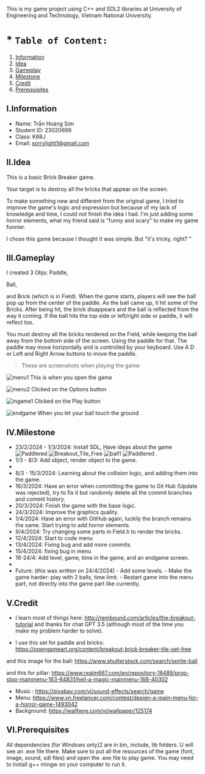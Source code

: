 This is my game project using C++ and SDL2 libraries at University of Engineering and Technology, Vietnam National University.


#  * **`Table of Content:`**

1. [Information](#iinformation)
2. [Idea](#iiidea)
3. [Gameplay](#iiigameplay)
4. [Milestone](#ivmilestone)
5. [Credit](#vcredit)
6. [Prerequisites](#viprerequisites)






 ## **I.Information**
* Name: Trần Hoàng Sơn
* Student ID: 23020699
* Class: K68J
* Email: sorrylight1@gmail.com


## **II.Idea**

This is a basic Brick Breaker game.

Your target is to destroy all the bricks that appear on the screen.

To make something new and different from the original game, I tried to improve the game's logic and expression but because of my lack of knowledge and time, I could not finish the idea I had.
I'm just adding some horror elements, what my friend said is "funny and scary" to make my game funnier.

I chose this game because I thought it was simple. But  "it's tricky, right? "



## **III.Gameplay**


 
I created 3 Objs: 
Paddle,

Ball,

and Brick (which is in Field).
When the game starts, players will see the ball pop up from the center of the paddle. As the ball came up, it hit some of the Bricks. After being hit, the brick disappears and the ball is reflected from the way it coming. 
If the ball hits the top side or left/right side or paddle, it will reflect too.

You must destroy all the bricks rendered on the Field, while keeping the ball away from the bottom side of the screen. Using the paddle for that.
The paddle may move horizontally and is controlled by your keyboard. Use A D or Left and Right Arrow buttons to move the paddle.


> These are screenshots when playing the game:


![menu1](https://github.com/johnson1401/BTL/assets/160694445/01034f6e-b475-44c2-a685-18702fba9873)
This is when you open the game

![menu2](https://github.com/johnson1401/BTL/assets/160694445/72c7a3dd-975c-4ef9-8a02-6065a5f4bd76)
Clicked on the Options button

![ingame1](https://github.com/johnson1401/BTL/assets/160694445/9d0f7f03-b172-4757-969a-48408d9046b7)
Clicked on the Play button

![endgame](https://github.com/johnson1401/BTL/assets/160694445/c4d9756a-d56a-4e83-a3c4-79a6ce3b86d5)
When you let your ball touch the ground



## **IV.Milestone**


* 23/2/2024 - 1/3/2024: Install SDL, Have ideas about the game![Paddlered](https://github.com/johnson1401/BTL/assets/160694445/2e990549-d3e5-4ea0-a2f6-aaae704951f8)
![Breakout_Tile_Free](https://github.com/johnson1401/BTL/assets/160694445/84782624-9675-4432-a14c-c81a76ab6f29)
![ball1](https://github.com/johnson1401/BTL/assets/160694445/87a05c3c-2173-4e34-bb66-6ac58c09f8cc)
![Paddlered](https://github.com/johnson1401/BTL/assets/160694445/fff21077-fbd2-418a-9c73-0401b12535c6)
.
* 1/3 - 8/3: Add object, render object to the game.
* 
* 8/3 - 15/3/2024: Learning about the collision logic, and adding them into the game.
* 16/3/2024: Have an error when committing the game to Git Hub (Update was rejected), try to fix it but randomly delete all the commit branches and commit history.
* 20/3/2024: Finish the game with the base logic.
* 24/3/2024: Improve the graphics quality.
* 1/4/2024: Have an error with GitHub again, luckily the branch remains the same. Start trying to add horror elements.
* 9/4/2024: Try changing some parts in Field.h to render the bricks.
* 12/4/2024: Start to code menu
* 13/4/2024: Fixing bug and add more commits.
* 15/4/2024: fixing bug in menu
* 18-24/4: Add level, game, time in the game, and an endgame screen.
* 
* Future: (this was written on 24/4/2024) 
        - Add some levels.
        - Make the game harder: play with 2 balls, time limit.
        - Restart game into the menu part, not directly into the game part like currently.



## **V.Credit**

* I learn most of things here: http://rembound.com/articles/the-breakout-tutorial
and thanks for chat GPT 3.5 (although most of the time you make my problem harder to solve).

* I use this set for paddle and bricks: https://opengameart.org/content/breakout-brick-breaker-tile-set-free

and this image for the ball: https://www.shutterstock.com/search/sprite-ball

and this for pillar: https://www.realm667.com/en/repository-18489/prop-stop-mainmenu-163-64831/hell-a-magic-mainmenu-168-40302

* Music : https://pixabay.com/vi/sound-effects/search/game
* Menu: https://www.vn.freelancer.com/contest/design-a-main-menu-for-a-horror-game-1493042
* Background: https://wallhere.com/vi/wallpaper/125174

## **VI.Prerequisites**

All dependencies (for Windows only)2 are in bin, include, lib folders. U will see an .exe file there. 
Make sure to put all the resources of the game (font, image, sound, sdl files) and open the .exe file to play game.
You may need to install g++ mingw on your computer to run it.

